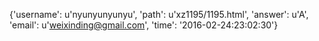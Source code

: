 {'username': u'nyunyunyunyu', 'path': u'xz1195/1195.html', 'answer': u'A', 'email': u'weixinding@gmail.com', 'time': '2016-02-24:23:02:30'}